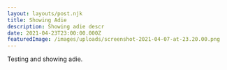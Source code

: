 ```yaml
---
layout: layouts/post.njk
title: Showing Adie
description: Showing adie descr
date: 2021-04-23T23:00:00.000Z
featuredImage: /images/uploads/screenshot-2021-04-07-at-23.20.00.png
---
```

Testing and showing adie.